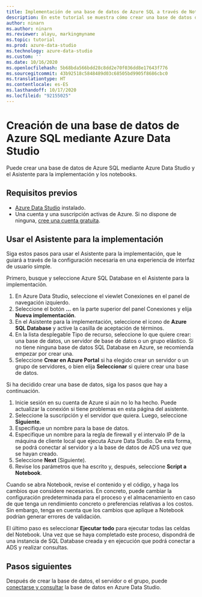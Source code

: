 ```yaml
---
title: Implementación de una base de datos de Azure SQL a través de Notebook
description: En este tutorial se muestra cómo crear una base de datos de Azure SQL.
author: ninarn
ms.author: ninarn
ms.reviewer: alayu, markingmyname
ms.topic: tutorial
ms.prod: azure-data-studio
ms.technology: azure-data-studio
ms.custom: ''
ms.date: 10/16/2020
ms.openlocfilehash: 5b68bda566bdd28c8dd2e70f036dd8e17643f776
ms.sourcegitcommit: 43b92518c5848489d03c68505bd9905f8686cbc0
ms.translationtype: HT
ms.contentlocale: es-ES
ms.lasthandoff: 10/17/2020
ms.locfileid: "92155025"
---
```

# <a name="create-an-azure-sql-database-using-azure-data-studio"></a>Creación de una base de datos de Azure SQL mediante Azure Data Studio

Puede crear una base de datos de Azure SQL mediante Azure Data Studio y el Asistente para la implementación y los notebooks.

## <a name="pre-requisites"></a>Requisitos previos

 - [Azure Data Studio](download-azure-data-studio.md) instalado.
 - Una cuenta y una suscripción activas de Azure. Si no dispone de ninguna, [cree una cuenta gratuita](https://azure.microsoft.com/free/).

## <a name="use-the-deployment-wizard"></a>Usar el Asistente para la implementación

Siga estos pasos para usar el Asistente para la implementación, que le guiará a través de la configuración necesaria en una experiencia de interfaz de usuario simple.

Primero, busque y seleccione Azure SQL Database en el Asistente para la implementación.

 1. En Azure Data Studio, seleccione el viewlet Conexiones en el panel de navegación izquierdo.
 2. Seleccione el botón **...** en la parte superior del panel Conexiones y elija **Nueva implementación**.
 3. En el Asistente para la implementación, seleccione el icono de **Azure SQL Database** y active la casilla de aceptación de términos.
 4. En la lista desplegable Tipo de recurso, seleccione lo que quiere crear: una base de datos, un servidor de base de datos o un grupo elástico. Si no tiene ninguna base de datos SQL Database en Azure, se recomienda empezar por crear una.
 5. Seleccione **Crear en Azure Portal** si ha elegido crear un servidor o un grupo de servidores, o bien elija **Seleccionar** si quiere crear una base de datos.

Si ha decidido crear una base de datos, siga los pasos que hay a continuación.

 1. Inicie sesión en su cuenta de Azure si aún no lo ha hecho. Puede actualizar la conexión si tiene problemas en esta página del asistente.
 2. Seleccione la suscripción y el servidor que quiera. Luego, seleccione **Siguiente**.
 3. Especifique un nombre para la base de datos.
 4. Especifique un nombre para la regla de firewall y el intervalo IP de la máquina de cliente local que ejecuta Azure Data Studio. De esta forma, se podrá conectar al servidor y a la base de datos de ADS una vez que se hayan creado.
 5. Seleccione **Next** (Siguiente).
 6. Revise los parámetros que ha escrito y, después, seleccione **Script a Notebook**.

Cuando se abra Notebook, revise el contenido y el código, y haga los cambios que considere necesarios. En concreto, puede cambiar la configuración predeterminada para el proceso y el almacenamiento en caso de que tenga un rendimiento concreto o preferencias relativas a los costos. Sin embargo, tenga en cuenta que los cambios que aplique a Notebook podrían generar errores de validación.

El último paso es seleccionar **Ejecutar todo** para ejecutar todas las celdas del Notebook. Una vez que se haya completado este proceso, dispondrá de una instancia de SQL Database creada y en ejecución que podrá conectar a ADS y realizar consultas.

## <a name="next-steps"></a>Pasos siguientes

Después de crear la base de datos, el servidor o el grupo, puede [conectarse y consultar](quickstart-sql-database.md) la base de datos en Azure Data Studio.
